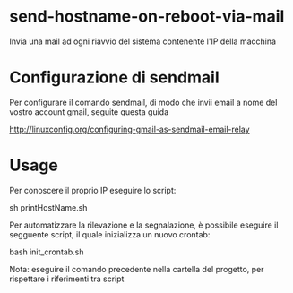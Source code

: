 send-hostname-on-reboot-via-mail
================================

Invia una mail ad ogni riavvio del sistema contenente l'IP della macchina

Configurazione di sendmail
==========================

Per configurare il comando sendmail, di modo che invii email a nome del vostro account gmail, seguite questa guida

  http://linuxconfig.org/configuring-gmail-as-sendmail-email-relay
  
Usage
=====

Per conoscere il proprio IP eseguire lo script:

  sh printHostName.sh

Per automatizzare la rilevazione e la segnalazione, è possibile eseguire il segguente script, il quale inizializza un nuovo crontab:

bash init_crontab.sh

Nota: eseguire il comando precedente nella cartella del progetto, per rispettare i riferimenti tra script

